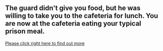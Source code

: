 ## The guard didn't give you food, but he was willing to take you to the cafeteria for lunch. You are now at the cafeteria eating your typical prison meal. 

[Please click right here to find out more](fail-to-escape.md) 
